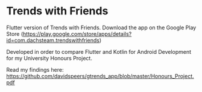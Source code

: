 # Trends with Friends

Flutter version of Trends with Friends.
Download the app on the Google Play Store (https://play.google.com/store/apps/details?id=com.dachsteam.trendswithfriends)

Developed in order to compare Flutter and Kotlin for Android Development for my University Honours Project.

Read my findings here: https://github.com/davidspeers/gtrends_app/blob/master/Honours_Project.pdf


